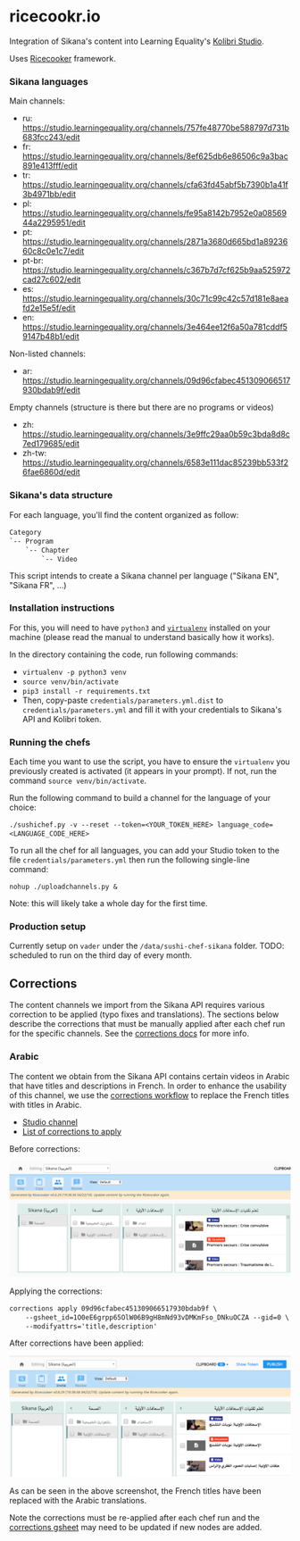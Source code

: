 # ricecookr.io
Integration of Sikana's content into Learning Equality's [Kolibri Studio](https://studio.learningequality.org/).

Uses [Ricecooker](https://github.com/learningequality/ricecooker) framework.


### Sikana languages

Main channels:
  - ru: https://studio.learningequality.org/channels/757fe48770be588797d731b683fcc243/edit
  - fr: https://studio.learningequality.org/channels/8ef625db6e86506c9a3bac891e413fff/edit
  - tr: https://studio.learningequality.org/channels/cfa63fd45abf5b7390b1a41f3b4971bb/edit
  - pl: https://studio.learningequality.org/channels/fe95a8142b7952e0a0856944a2295951/edit
  - pt: https://studio.learningequality.org/channels/2871a3680d665bd1a8923660c8c0e1c7/edit
  - pt-br: https://studio.learningequality.org/channels/c367b7d7cf625b9aa525972cad27c602/edit
  - es: https://studio.learningequality.org/channels/30c71c99c42c57d181e8aeafd2e15e5f/edit
  - en: https://studio.learningequality.org/channels/3e464ee12f6a50a781cddf59147b48b1/edit

Non-listed channels:
  - ar: https://studio.learningequality.org/channels/09d96cfabec451309066517930bdab9f/edit


Empty channels (structure is there but there are no programs or videos)
  - zh: https://studio.learningequality.org/channels/3e9ffc29aa0b59c3bda8d8c7ed179685/edit
  - zh-tw: https://studio.learningequality.org/channels/6583e111dac85239bb533f26fae6860d/edit


### Sikana's data structure
For each language, you'll find the content organized as follow:

```
Category
`-- Program
    `-- Chapter
        `-- Video
```

This script intends to create a Sikana channel per language ("Sikana EN", "Sikana FR", ...)


### Installation instructions
For this, you will need to have `python3` and [`virtualenv`](https://virtualenv.pypa.io/en/stable/)
installed on your machine (please read the manual to understand basically how it works).

In the directory containing the code, run following commands:
  - `virtualenv -p python3 venv`
  - `source venv/bin/activate`
  - `pip3 install -r requirements.txt`
  - Then, copy-paste `credentials/parameters.yml.dist` to `credentials/parameters.yml`
    and fill it with your credentials to Sikana's API and Kolibri token.

### Running the chefs
Each time you want to use the script, you have to ensure the `virtualenv` you
previously created is activated (it appears in your prompt).
If not, run the command `source venv/bin/activate`.

Run the following command to build a channel for the language of your choice:

    ./sushichef.py -v --reset --token=<YOUR_TOKEN_HERE> language_code=<LANGUAGE_CODE_HERE>

To run all the chef for all languages, you can add your Studio token to the file
`credentials/parameters.yml` then run the following single-line command:

    nohup ./uploadchannels.py &

Note: this will likely take a whole day for the first time.


### Production setup

Currently setup on `vader` under the `/data/sushi-chef-sikana` folder.
TODO: scheduled to run on the third day of every month.



## Corrections
The content channels we import from the Sikana API requires various correction
to be applied (typo fixes and translations). The sections below describe the 
corrections that must be manually applied after each chef run for the specific 
channels. See the [corrections docs](https://ricecooker.readthedocs.io/en/latest/developer/corrections.html) for more info.


### Arabic
The content we obtain from the Sikana API contains certain videos in Arabic that
have titles and descriptions in French. In order to enhance the usability of this
channel, we use the [corrections workflow](https://ricecooker.readthedocs.io/en/latest/developer/corrections.html)
to replace the French titles with titles in Arabic.

  - [Studio channel](https://studio.learningequality.org/channels/09d96cfabec451309066517930bdab9f/edit/09d96cf)
  - [List of corrections to apply](https://docs.google.com/spreadsheets/d/1O0eE6grpp65OlW06B9gH8mNd93vDMKmFso_DNkuOCZA/edit#gid=0)

Before corrections:

 ![Sikana AR channel before corrections](docs/images/sikana-ar-before-corrections.png)
 
Applying the corrections:

    corrections apply 09d96cfabec451309066517930bdab9f \
        --gsheet_id=1O0eE6grpp65OlW06B9gH8mNd93vDMKmFso_DNkuOCZA --gid=0 \
        --modifyattrs='title,description'

After corrections have been applied:

![Sikana AR channel after corrections](docs/images/sikana-ar-after-corrections.png)

As can be seen in the above screenshot, the French titles have been replaced with
the Arabic translations.


Note the corrections must be re-applied after each chef run and the
[corrections gsheet](https://docs.google.com/spreadsheets/d/1O0eE6grpp65OlW06B9gH8mNd93vDMKmFso_DNkuOCZA/edit#gid=0)
may need to be updated if new nodes are added.

